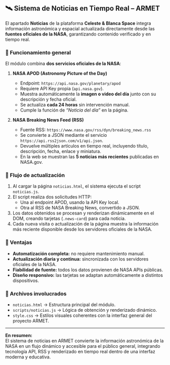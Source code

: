 ## 🛰️ Sistema de Noticias en Tiempo Real – ARMET

El apartado **Noticias** de la plataforma **Celeste & Blanca Space** integra información astronómica y espacial actualizada directamente desde las **fuentes oficiales de la NASA**, garantizando contenido verificado y en tiempo real.

### 🔹 Funcionamiento general
El módulo combina **dos servicios oficiales de la NASA**:

1. **NASA APOD (Astronomy Picture of the Day)**  
   - Endpoint: `https://api.nasa.gov/planetary/apod`  
   - Requiere API Key propia (`api.nasa.gov`).  
   - Muestra automáticamente la **imagen o video del día** junto con su descripción y fecha oficial.  
   - Se actualiza **cada 24 horas** sin intervención manual.  
   - Cumple la función de *“Noticia del día”* en la página.

2. **NASA Breaking News Feed (RSS)**  
   - Fuente RSS: `https://www.nasa.gov/rss/dyn/breaking_news.rss`  
   - Se convierte a JSON mediante el servicio `https://api.rss2json.com/v1/api.json`.  
   - Devuelve múltiples artículos en tiempo real, incluyendo título, descripción, fecha, enlace y miniatura.  
   - En la web se muestran las **5 noticias más recientes** publicadas en NASA.gov.

### 🔹 Flujo de actualización
1. Al cargar la página `noticias.html`, el sistema ejecuta el script `noticias.js`.  
2. El script realiza dos solicitudes HTTP:
   - Una al endpoint APOD, usando la API Key local.
   - Otra al RSS de NASA Breaking News, convertido a JSON.
3. Los datos obtenidos se procesan y renderizan dinámicamente en el DOM, creando tarjetas (`.news-card`) para cada noticia.  
4. Cada nueva visita o actualización de la página muestra la información más reciente disponible desde los servidores oficiales de la NASA.

### 🔹 Ventajas
- **Automatización completa:** no requiere mantenimiento manual.  
- **Actualización diaria y continua:** sincronizada con los servidores oficiales de la NASA.  
- **Fiabilidad de fuente:** todos los datos provienen de NASA APIs públicas.  
- **Diseño responsivo:** las tarjetas se adaptan automáticamente a distintos dispositivos.  

### 🔹 Archivos involucrados
- `noticias.html` → Estructura principal del módulo.  
- `scripts/noticias.js` → Lógica de obtención y renderizado dinámico.  
- `style.css` → Estilos visuales coherentes con la interfaz general del proyecto ARMET.

---

**En resumen:**  
El sistema de noticias en ARMET convierte la información astronómica de la NASA en un flujo dinámico y accesible para el público general, integrando tecnología API, RSS y renderizado en tiempo real dentro de una interfaz moderna y educativa.


